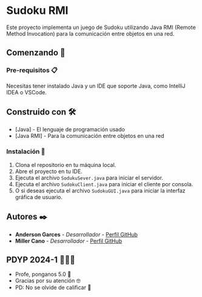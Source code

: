 # Sudoku RMI

Este proyecto implementa un juego de Sudoku utilizando Java RMI (Remote Method Invocation) para la comunicación entre objetos en una red.

## Comenzando 🚀

### Pre-requisitos 📋

Necesitas tener instalado Java y un IDE que soporte Java, como IntelliJ IDEA o VSCode.


## Construido con 🛠️

* [Java] - El lenguaje de programación usado
* [Java RMI] - Para la comunicación entre objetos en una red


### Instalación 🔧

1. Clona el repositorio en tu máquina local.
2. Abre el proyecto en tu IDE.
3. Ejecuta el archivo `SodukuSever.java` para iniciar el servidor.
4. Ejecuta el archivo `SudokuClient.java` para iniciar el cliente por consola.
4. O si deseas ejecuta el archivo `SudokuGUI.java` para iniciar la interfaz gráfica de usuario.

## Autores ✒️

* **Anderson Garces** - *Desarrollador* - [Perfil GitHub](https://github.com/AndersonGG21)
* **Miller Cano** - *Desarrollador* - [Perfil GitHub](https://github.com/itscanoa)

## PDYP 2024-1 👩🏻‍💻

* Profe, ponganos 5.0 📢
* Gracias por su atención 🤓
* PD: No se olvide de calificar 🤭